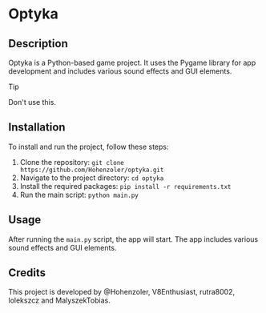 # Optyka

## Description
Optyka is a Python-based game project. It uses the Pygame library for app development and includes various sound effects and GUI elements.

> [!TIP]
> Don't use this.

## Installation
To install and run the project, follow these steps:

1. Clone the repository: `git clone https://github.com/Hohenzoler/optyka.git`
2. Navigate to the project directory: `cd optyka`
3. Install the required packages: `pip install -r requirements.txt`
4. Run the main script: `python main.py`

## Usage
After running the `main.py` script, the app will start. The app includes various sound effects and GUI elements.

## Credits
This project is developed by @Hohenzoler, V8Enthusiast, rutra8002, lolekszcz and MalyszekTobias.
